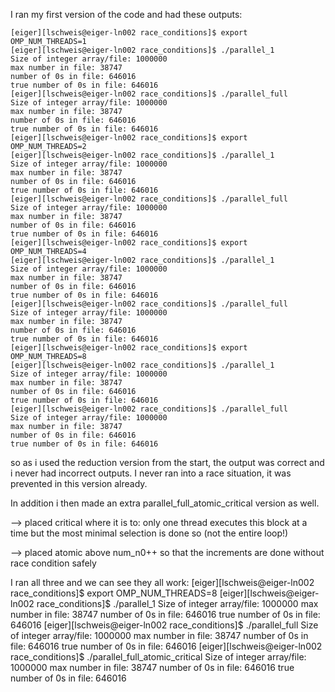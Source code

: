 I ran my first version of the code and had these outputs:

    [eiger][lschweis@eiger-ln002 race_conditions]$ export OMP_NUM_THREADS=1
    [eiger][lschweis@eiger-ln002 race_conditions]$ ./parallel_1
    Size of integer array/file: 1000000
    max number in file: 38747
    number of 0s in file: 646016
    true number of 0s in file: 646016
    [eiger][lschweis@eiger-ln002 race_conditions]$ ./parallel_full
    Size of integer array/file: 1000000
    max number in file: 38747
    number of 0s in file: 646016
    true number of 0s in file: 646016
    [eiger][lschweis@eiger-ln002 race_conditions]$ export OMP_NUM_THREADS=2
    [eiger][lschweis@eiger-ln002 race_conditions]$ ./parallel_1
    Size of integer array/file: 1000000
    max number in file: 38747
    number of 0s in file: 646016
    true number of 0s in file: 646016
    [eiger][lschweis@eiger-ln002 race_conditions]$ ./parallel_full
    Size of integer array/file: 1000000
    max number in file: 38747
    number of 0s in file: 646016
    true number of 0s in file: 646016
    [eiger][lschweis@eiger-ln002 race_conditions]$ export OMP_NUM_THREADS=4
    [eiger][lschweis@eiger-ln002 race_conditions]$ ./parallel_1
    Size of integer array/file: 1000000
    max number in file: 38747
    number of 0s in file: 646016
    true number of 0s in file: 646016
    [eiger][lschweis@eiger-ln002 race_conditions]$ ./parallel_full
    Size of integer array/file: 1000000
    max number in file: 38747
    number of 0s in file: 646016
    true number of 0s in file: 646016
    [eiger][lschweis@eiger-ln002 race_conditions]$ export OMP_NUM_THREADS=8
    [eiger][lschweis@eiger-ln002 race_conditions]$ ./parallel_1
    Size of integer array/file: 1000000
    max number in file: 38747
    number of 0s in file: 646016
    true number of 0s in file: 646016
    [eiger][lschweis@eiger-ln002 race_conditions]$ ./parallel_full
    Size of integer array/file: 1000000
    max number in file: 38747
    number of 0s in file: 646016
    true number of 0s in file: 646016


so as i used the reduction version from the start, the output was correct and i never had incorrect outputs.
I never ran into a race situation, it was prevented in this version already.

In addition i then made an extra parallel_full_atomic_critical version as well.

--> placed critical where it is to: only one thread executes this block at a time but the most minimal selection is done so (not the entire loop!)

--> placed atomic above num_n0++ so that the increments are done without race condition safely 

I ran all three and we can see they all work:
    [eiger][lschweis@eiger-ln002 race_conditions]$ export OMP_NUM_THREADS=8
    [eiger][lschweis@eiger-ln002 race_conditions]$ ./parallel_1
    Size of integer array/file: 1000000
    max number in file: 38747
    number of 0s in file: 646016
    true number of 0s in file: 646016
    [eiger][lschweis@eiger-ln002 race_conditions]$ ./parallel_full
    Size of integer array/file: 1000000
    max number in file: 38747
    number of 0s in file: 646016
    true number of 0s in file: 646016
    [eiger][lschweis@eiger-ln002 race_conditions]$ ./parallel_full_atomic_critical
    Size of integer array/file: 1000000
    max number in file: 38747
    number of 0s in file: 646016
    true number of 0s in file: 646016
